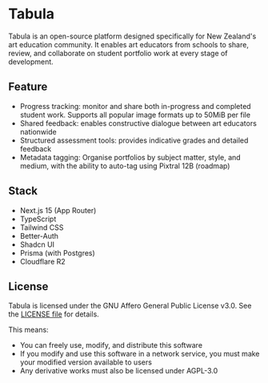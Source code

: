 # Tabula
Tabula is an open-source platform designed specifically for New Zealand's art education community. It enables art educators from schools to share, review, and collaborate on student portfolio work at every stage of development.

## Feature
- Progress tracking: monitor and share both in-progress and completed student work. Supports all popular image formats up to 50MiB per file
- Shared feedback: enables constructive dialogue between art educators nationwide
- Structured assessment tools: provides indicative grades and detailed feedback
- Metadata tagging: Organise portfolios by subject matter, style, and medium, with the ability to auto-tag using Pixtral 12B (roadmap)

## Stack 
- Next.js 15 (App Router)
- TypeScript
- Tailwind CSS
- Better-Auth
- Shadcn UI
- Prisma (with Postgres)
- Cloudflare R2

## License

Tabula is licensed under the GNU Affero General Public License v3.0. See the [LICENSE file](/LICENSE) for details.

This means:
- You can freely use, modify, and distribute this software
- If you modify and use this software in a network service, you must make your modified version available to users
- Any derivative works must also be licensed under AGPL-3.0
